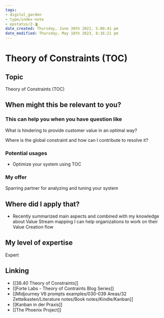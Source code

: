 ```yaml
---
tags: 
- digital_garden
- type/index-note
- epstatus/2-🪴
date_created: Thursday, June 30th 2022, 5:09:41 pm
date_modified: Thursday, May 18th 2023, 6:16:21 pm
---
```

# Theory of Constraints (TOC)
## Topic

Theory of Constraints (TOC)

## When might this be relevant to you?

### This can help you when you have question like

What is hindering to provide customer value in an optimal way?

Where is the global constraint and how can I contribute to resolve it?

### Potential usages

-   Optimize your system using TOC
    

### My offer

Sparring partner for analyzing and tuning your system

## Where did I apply that?

-   Recently summarized main aspects and combined with my knowledge about Value Stream mapping I can help organizations to work on their Value Creation flow
    

## My level of expertise

Expert

## Linking
- [[38.40 Theory of Constraints]]
- [[Forte Labs - Theory of Contraints Blog Series]]
- [[Midjourney V6 prompts examples/030-039 Areas/32 Zettelkasten/Literature notes/Book notes/Kindle/Kanban]]
- [[Kanban in der Praxis]]
- [[The Phoenix Project]]

